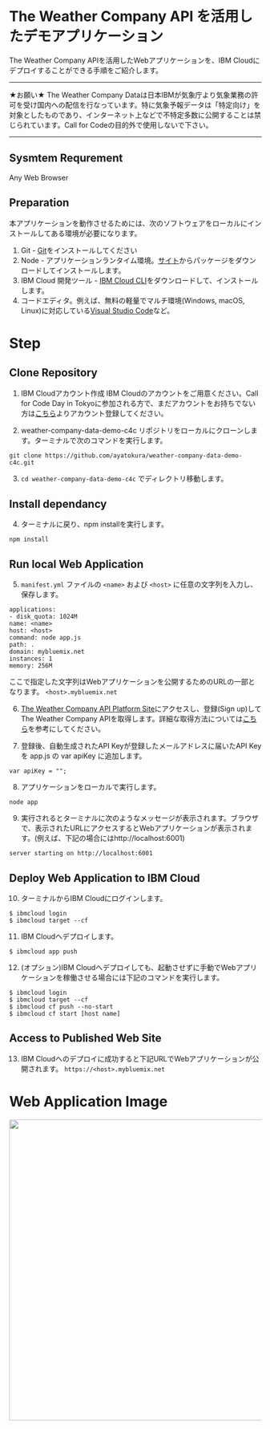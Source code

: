 # The Weather Company API を活用したデモアプリケーション
The Weather Company APIを活用したWebアプリケーションを、IBM Cloudにデプロイすることができる手順をご紹介します。  
- - - - -
★お願い★
The Weather Company Dataは日本IBMが気象庁より気象業務の許可を受け国内への配信を行なっています。特に気象予報データは「特定向け」を対象としたものであり、インターネット上などで不特定多数に公開することは禁じられています。Call for Codeの目的外で使用しないで下さい。
- - - - -

## Sysmtem Requrement
Any Web Browser

## Preparation
本アプリケーションを動作させるためには、次のソフトウェアをローカルにインストールしてある環境が必要になります。
1. Git - [Git](https://git-scm.com/downloads)をインストールしてください
2. Node - アプリケーションランタイム環境。[サイト](https://nodejs.org/en/)からパッケージをダウンロードしてインストールします。
3. IBM Cloud 開発ツール - [IBM Cloud CLI](https://console.bluemix.net/docs/cli/reference/ibmcloud/download_cli.html#install_use)をダウンロードして、インストールします。
4. コードエディタ。例えば、無料の軽量でマルチ環境(Windows, macOS, Linux)に対応している[Visual Studio Code](https://code.visualstudio.com/)など。

# Step
## Clone Repository

1. IBM Cloudアカウント作成
IBM Cloudのアカウントをご用意ください。Call for Code Day in Tokyoに参加される方で、まだアカウントをお持ちでない方は[こちら](https://ibm.biz/BdYzDx
)よりアカウント登録してください。

2. weather-company-data-demo-c4c リポジトリをローカルにクローンします。ターミナルで次のコマンドを実行します。  
  ```
  git clone https://github.com/ayatokura/weather-company-data-demo-c4c.git
  ```

3. `cd weather-company-data-demo-c4c` でディレクトリ移動します。

## Install dependancy

4. ターミナルに戻り、npm installを実行します。
  ```
  npm install
  ```

## Run local Web Application

5. `manifest.yml` ファイルの `<name>` および `<host>` に任意の文字列を入力し、保存します。
  ```
applications:
- disk_quota: 1024M
  name: <name>
  host: <host>
  command: node app.js
  path: .
  domain: mybluemix.net
  instances: 1
  memory: 256M
  ```
 ここで指定した文字列はWebアプリケーションを公開するためのURLの一部となります。 `<host>.mybluemix.net` 
 
 6. [The Weather Company API Platform Site](https://callforcode.weather.com/)にアクセスし、登録(Sign up)してThe Weather Company APIを取得します。詳細な取得方法については[こちら](https://qiita.com/ayatokura/items/39fcdf140dc6567505bb)を参考にしてください。
 
 7. 登録後、自動生成されたAPI Keyが登録したメールアドレスに届いたAPI Keyを app.js の var apiKey に追加します。
 ```
 var apiKey = "";
 ```
 
 8. アプリケーションをローカルで実行します。
  ```
  node app
  ```
 
 9. 実行されるとターミナルに次のようなメッセージが表示されます。ブラウザで、表示されたURLにアクセスするとWebアプリケーションが表示されます。(例えば、下記の場合にはhttp://localhost:6001)
   ```
  server starting on http://localhost:6001
   ```
 ## Deploy Web Application to IBM Cloud
 
 10. ターミナルからIBM Cloudにログインします。
  ```
  $ ibmcloud login
  $ ibmcloud target --cf
  ```
 
 11. IBM Cloudへデプロイします。
   ```
  $ ibmcloud app push
  ```
  
 12. (オプション)IBM Cloudへデプロイしても、起動させずに手動でWebアプリケーションを稼働させる場合には下記のコマンドを実行します。
 ```
$ ibmcloud login
$ ibmcloud target --cf
$ ibmcloud cf push --no-start
$ ibmcloud cf start [host name]
```

## Access to Published Web Site
13. IBM Cloudへのデプロイに成功すると下記URLでWebアプリケーションが公開されます。
`https://<host>.mybluemix.net`

# Web Application Image
<img src="https://8ingja.bn.files.1drv.com/y4molxlwvbLVOvjR5SLIGSY8tvPP1NHNYfvDoQf5QIHKpPPUAC-v85AYB60lANnbSkMh2VX2Z9KOeJqu8e9o8FX_q5QP3PWJXdQNWi9rj_fdv8q1-gxEV6CP6mqpvIJUc14SE3eaR3qo6knX-S7LtshIdYpi2NXfcuDhkhw9Qv_9zwVbABUkNEEsaB3xIYGUhcsmTv2sGNemMzvcI55RK3WDQ?width=1730&height=1368&cropmode=none" width="600">
